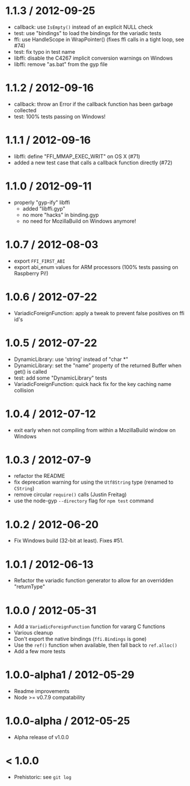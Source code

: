 
1.1.3 / 2012-09-25
==================

 - callback: use `IsEmpty()` instead of an explicit NULL check
 - test: use "bindings" to load the bindings for the variadic tests
 - ffi: use HandleScope in WrapPointer() (fixes ffi calls in a tight loop, see #74)
 - test: fix typo in test name
 - libffi: disable the C4267 implicit conversion warnings on Windows
 - libffi: remove "as.bat" from the gyp file

1.1.2 / 2012-09-16
==================

 - callback: throw an Error if the callback function has been garbage collected
 - test: 100% tests passing on Windows!

1.1.1 / 2012-09-16
==================

 - libffi: define "FFI_MMAP_EXEC_WRIT" on OS X (#71)
 - added a new test case that calls a callback function directly (#72)

1.1.0 / 2012-09-11
==================

 - properly "gyp-ify" libffi
   - added "libffi.gyp"
   - no more "hacks" in binding.gyp
   - no need for MozillaBuild on Windows anymore!

1.0.7 / 2012-08-03
==================

 - export `FFI_FIRST_ABI`
 - export abi_enum values for ARM processors (100% tests passing on Raspberry Pi!)

1.0.6 / 2012-07-22
==================

 - VariadicForeignFunction: apply a tweak to prevent false positives on ffi id's

1.0.5 / 2012-07-22
==================

 - DynamicLibrary: use 'string' instead of "char *"
 - DynamicLibrary: set the "name" property of the returned Buffer when get() is called
 - test: add some "DynamicLibrary" tests
 - VariadicForeignFunction: quick hack fix for the key caching name collision

1.0.4 / 2012-07-12
==================

 - exit early when not compiling from within a MozillaBuild window on Windows

1.0.3 / 2012-07-9
=================

 - refactor the README
 - fix deprecation warning for using the `Utf8String` type (renamed to `CString`)
 - remove circular `require()` calls (Justin Freitag)
 - use the node-gyp `--directory` flag for `npm test` command

1.0.2 / 2012-06-20
==================

 - Fix Windows build (32-bit at least). Fixes #51.

1.0.1 / 2012-06-13
==================

 - Refactor the variadic function generator to allow for an overridden "returnType"

1.0.0 / 2012-05-31
==================

  - Add a `VariadicForeignFunction` function for vararg C functions
  - Various cleanup
  - Don't export the native bindings (`ffi.Bindings` is gone)
  - Use the `ref()` function when available, then fall back to `ref.alloc()`
  - Add a few more tests

1.0.0-alpha1 / 2012-05-29
=========================

 - Readme improvements
 - Node >= v0.7.9 compatability

1.0.0-alpha / 2012-05-25
========================

 - Alpha release of v1.0.0

< 1.0.0
=======

 - Prehistoric: see `git log`
